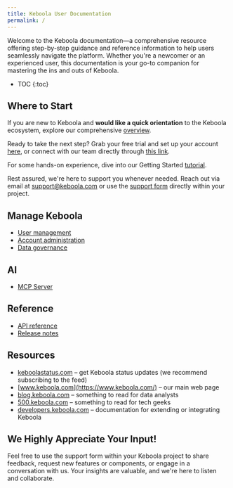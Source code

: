 ```yaml
---
title: Keboola User Documentation
permalink: /
---
```


Welcome to the Keboola documentation—a comprehensive resource offering step-by-step guidance and reference information to help users
seamlessly navigate the platform. Whether you're a newcomer or an experienced user, this documentation is your go-to companion for mastering
the ins and outs of Keboola.

* TOC
{:toc}

## Where to Start
If you are new to Keboola and **would like a quick orientation** to the Keboola ecosystem, explore our comprehensive [overview](/overview/).

Ready to take the next step? Grab your free trial and set up your account [here](https://connection.north-europe.azure.keboola.com/wizard),
or connect with our team directly through [this link](https://www.keboola.com/contact).

For some hands-on experience, dive into our Getting Started [tutorial](/tutorial/).

Rest assured, we're here to support you whenever needed. Reach out via email at support@keboola.com or use the [support form](https://help.keboola.com/management/support/) directly within your project.

## Manage Keboola
- [User management](/management/#user-management)
- [Account administration](/management/account/)
- [Data governance](/management/account/)

## AI
- [MCP Server](/ai/mcp-server)

## Reference
- [API reference](https://developers.keboola.com/overview/api/)
- [Release notes](https://changelog.keboola.com/)

## Resources
- [keboolastatus.com](https://keboolastatus.com/) – get Keboola status updates (we recommend subscribing to the feed)
- [www.keboola.com](https://www.keboola.com/) – our main web page
- [blog.keboola.com](https://blog.keboola.com/) – something to read for data analysts
- [500.keboola.com](https://500.keboola.com/) – something to read for tech geeks
- [developers.keboola.com](https://developers.keboola.com) – documentation for extending or integrating Keboola

## We Highly Appreciate Your Input!
Feel free to use the support form within your Keboola project to share feedback, request new features or components,
or engage in a conversation with us. Your insights are valuable, and we're here to listen and collaborate.
